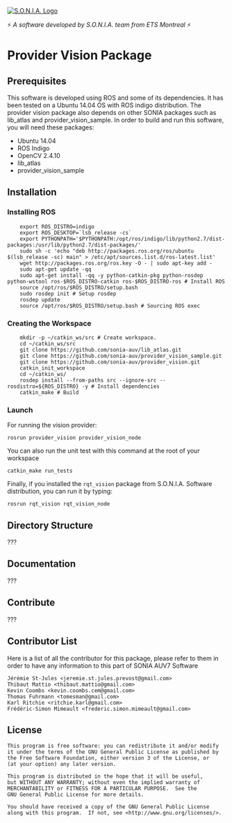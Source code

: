 [![S.O.N.I.A. Logo](http://sonia.etsmtl.ca/wp-content/uploads/logo.jpg)](http://sonia.etsmtl.ca/en/)

:zap: *A software developed by S.O.N.I.A. team from ETS Montreal* :zap:

# Provider Vision Package

## Prerequisites
This software is developed using ROS and some of its dependencies.
It has been tested on a Ubuntu 14.04 OS with ROS indigo distribution.
The provider vision package also depends on other SONIA packages such as lib_atlas and provider_vision_sample.
In order to build and run this software, you will need these packages:
- Ubuntu 14.04
- ROS Indigo
- OpenCV 2.4.10
- lib_atlas
- provider_vision_sample

## Installation

### Installing ROS

```
    export ROS_DISTRO=indigo
    export ROS_DESKTOP=`lsb_release -cs`
    export PYTHONPATH='$PYTHONPATH:/opt/ros/indigo/lib/python2.7/dist-packages:/usr/lib/python2.7/dist-packages/'
    sudo sh -c 'echo "deb http://packages.ros.org/ros/ubuntu $(lsb_release -sc) main" > /etc/apt/sources.list.d/ros-latest.list'
    wget http://packages.ros.org/ros.key -O - | sudo apt-key add -
    sudo apt-get update -qq
    sudo apt-get install -qq -y python-catkin-pkg python-rosdep python-wstool ros-$ROS_DISTRO-catkin ros-$ROS_DISTRO-ros # Install ROS
    source /opt/ros/$ROS_DISTRO/setup.bash
    sudo rosdep init # Setup rosdep
    rosdep update
    source /opt/ros/$ROS_DISTRO/setup.bash # Sourcing ROS exec
```

### Creating the Workspace

```
    mkdir -p ~/catkin_ws/src # Create workspace.
    cd ~/catkin_ws/src
    git clone https://github.com/sonia-auv/lib_atlas.git
    git clone https://github.com/sonia-auv/provider_vision_sample.git
    git clone https://github.com/sonia-auv/provider_vision.git
    catkin_init_workspace
    cd ~/catkin_ws/
    rosdep install --from-paths src --ignore-src --rosdistro=${ROS_DISTRO} -y # Install dependencies
    catkin_make # Build
```

### Launch

For running the vision provider:

`rosrun provider_vision provider_vision_node`

You can also run the unit test with this command at the root of your workspace

`catkin_make run_tests`

Finally, if you installed the `rqt_vision` package from S.O.N.I.A. Software distribution, you can run it by typing:

`rosrun rqt_vision rqt_vision_node`

## Directory Structure

???

## Documentation

???

## Contribute

???

## Contributor List

Here is a list of all the contributor for this package, please refer to them
in order to have any information to this part of SONIA AUV7 Software

    Jérémie St-Jules <jeremie.st.jules.prevost@gmail.com>
    Thibaut Mattio <thibaut.mattio@gmail.com>
    Kevin Coombs <kevin.coombs.cem@gmail.com>
    Thomas Fuhrmann <tomesman@gmail.com>
    Karl Ritchie <ritchie.karl@gmail.com>
    Frédéric-Simon Mimeault <frederic.simon.mimeault@gmail.com>

## License

    This program is free software: you can redistribute it and/or modify
    it under the terms of the GNU General Public License as published by
    the Free Software Foundation, either version 3 of the License, or
    (at your option) any later version.

    This program is distributed in the hope that it will be useful,
    but WITHOUT ANY WARRANTY; without even the implied warranty of
    MERCHANTABILITY or FITNESS FOR A PARTICULAR PURPOSE.  See the
    GNU General Public License for more details.

    You should have received a copy of the GNU General Public License
    along with this program.  If not, see <http://www.gnu.org/licenses/>.

